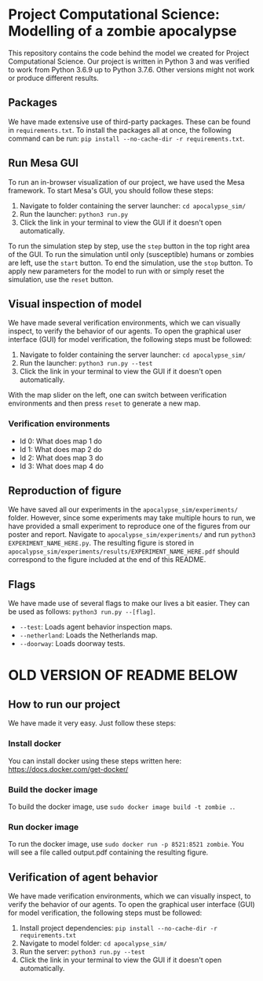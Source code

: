 # Project Computational Science: Modelling of a zombie apocalypse
This repository contains the code behind the model we created for Project Computational Science. Our project is written in Python 3 and was verified to work from Python 3.6.9 up to Python 3.7.6. Other versions might not work or produce different results.

## Packages
We have made extensive use of third-party packages. These can be found in ```requirements.txt```. To install the packages all at once, the following command can be run: ```pip install --no-cache-dir -r requirements.txt```.

## Run Mesa GUI
To run an in-browser visualization of our project, we have used the Mesa framework. To start Mesa's GUI, you should follow these steps:

1. Navigate to folder containing the server launcher: ```cd apocalypse_sim/```
2. Run the launcher: ```python3 run.py```
3. Click the link in your terminal to view the GUI if it doesn't open automatically.

To run the simulation step by step, use the ```step``` button in the top right area of the GUI. To run the simulation until only (susceptible) humans or zombies are left, use the ```start``` button. To end the simulation, use the ```stop``` button. To apply new parameters for the model to run with or simply reset the simulation, use the ```reset``` button.

## Visual inspection of model
We have made several verification environments, which we can visually inspect, to verify the behavior of our agents. To open the graphical user interface (GUI) for model verification, the following steps must be followed:

1. Navigate to folder containing the server launcher: ```cd apocalypse_sim/```
2. Run the launcher: ```python3 run.py --test```
3. Click the link in your terminal to view the GUI if it doesn't open automatically.

With the map slider on the left, one can switch between verification environments and then press ```reset``` to generate a new map.

### Verification environments
- Id 0: What does map 1 do
- Id 1: What does map 2 do
- Id 2: What does map 3 do
- Id 3: What does map 4 do

## Reproduction of figure
We have saved all our experiments in the ```apocalypse_sim/experiments/``` folder. However, since some experiments may take multiple hours to run, we have provided a small experiment to reproduce one of the figures from our poster and report. Navigate to ```apocalypse_sim/experiments/``` and run ```python3 EXPERIMENT_NAME_HERE.py```. The resulting figure is stored in ```apocalypse_sim/experiments/results/EXPERIMENT_NAME_HERE.pdf``` should correspond to the figure included at the end of this README.

## Flags
We have made use of several flags to make our lives a bit easier. They can be used as follows: ```python3 run.py --[flag]```.
- ```--test```: Loads agent behavior inspection maps.
- ```--netherland```: Loads the Netherlands map.
- ```--doorway```: Loads doorway tests.

# OLD VERSION OF README BELOW

## How to run our project
We have made it very easy. Just follow these steps:

### Install docker
You can install docker using these steps written here:
https://docs.docker.com/get-docker/

### Build the docker image
To build the docker image, use ```sudo docker image build -t zombie .```.

### Run docker image
To run the docker image, use ```sudo docker run -p 8521:8521 zombie```.
You will see a file called output.pdf containing the resulting figure.

## Verification of agent behavior
We have made verification environments, which we can visually inspect, to verify the behavior of our agents. To open the graphical user interface (GUI) for model verification, the following steps must be followed:
1. Install project dependencies: ```pip install --no-cache-dir -r requirements.txt```
2. Navigate to model folder: ```cd apocalypse_sim/```
3. Run the server: ```python3 run.py --test```
4. Click the link in your terminal to view the GUI if it doesn't open automatically.
